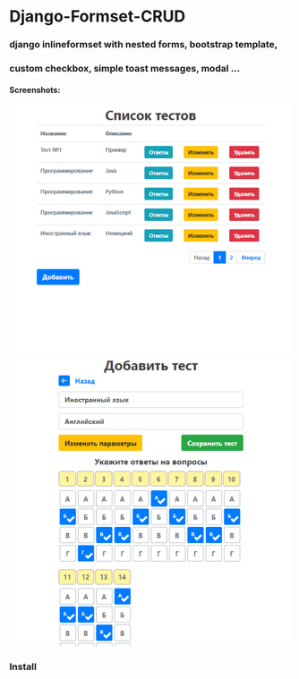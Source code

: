 # Django-Formset-CRUD
### django inlineformset with nested forms, bootstrap template, 
### custom checkbox, simple toast messages, modal ...

#### Screenshots:
![Image alt](https://github.com/bulgakov-hub/Django-Formset-CRUD/blob/master/image/2020-10-19_16-40-03.png)
![Image alt](https://github.com/bulgakov-hub/Django-Formset-CRUD/blob/master/image/2020-10-19_16-32-34.png)

### Install
